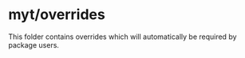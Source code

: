 # myt/overrides

This folder contains overrides which will automatically be required by package users.
